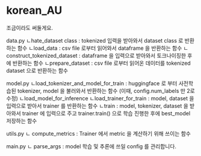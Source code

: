 # korean_AU

조금이라도 써둘게요.

data.py
ㄴhate_dataset class : tokenized 입력을 받아와서 dataset class 로 반환하는 함수
ㄴload_data : csv file 로부터 읽어와서 dataframe 을 반환하는 함수
ㄴconstruct_tokenized_dataset : dataframe 을 입력으로 받아와서 토크나이징한 후에 반환하는 함수
ㄴprepare_dataset : csv file 로부터 읽어온 데이터를 tokenized dataset 으로 반환하는 함수

model.py
ㄴload_tokenizer_and_model_for_train : huggingface 로 부터 사전학습된 tokenizer, model 을 불러와서 반환하는 함수 (이때, config.num_labels 만 2로 수정)
ㄴload_model_for_inference
ㄴload_trainer_for_train : model, dataset 을 입력으로 받아서 trainer 를 반환하는 함수
ㄴtrain : model, tokenizer, dataset 을 받아와서 trainer 에 입력으로 주고 trainer.train() 으로 학습 진행한 후에 best_model 저장하는 함수

utils.py
ㄴ compute_metrics : Trainer 에서 metric 을 계산하기 위해 쓰이는 함수

main.py
ㄴ parse_args : model 학습 및 추론에 쓰일 config 를 관리합니다.